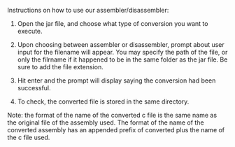 Instructions on how to use our assembler/disassembler:

1) Open the jar file, and choose what type of conversion you want to execute.

2) Upon choosing between assembler or disassembler, prompt about user input for the filename will appear. You may specify the path of the file, or only the filrname if it happened to be in the same folder as the jar file. Be sure to add the file extension.

3) Hit enter and the prompt will display saying the conversion had been successful.

4) To check, the converted file is stored in the same directory.

Note: the format of the name of the converted c file is the same name as the original file of the assembly used. The format of the name of the converted assembly has an appended prefix of converted plus the name of the c file used.
